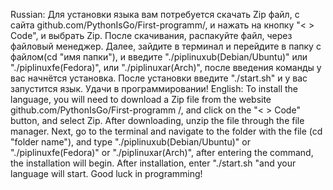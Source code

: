 Russian:
Для установки языка вам потребуется скачать Zip файл, с сайта github.com/PythonIsGo/First-programm/, и нажать на кнопку "< > Code", и выбрать Zip. После скачивания, распакуйте файл, через файловый менеджер. Далее, зайдите в терминал и перейдите в папку с файлом(cd "имя папки"), и введите "./piplinuxub(Debian/Ubuntu)" или "./piplinuxfe(Fedora)", или "./piplinuxar(Arch)", после введения команды у вас начнётся установка. После установки введите "./start.sh" и у вас запустится язык. Удачи в программировании!
English:
To install the language, you will need to download a Zip file from the website github.com/PythonIsGo/First-programm /, and click on the "< > Code" button, and select Zip. After downloading, unzip the file through the file manager. Next, go to the terminal and navigate to the folder with the file (cd "folder name"), and type "./piplinuxub(Debian/Ubuntu)" or "./piplinuxfe(Fedora)" or "./piplinuxar(Arch)", after entering the command, the installation will begin. After installation, enter "./start.sh "and your language will start. Good luck in programming!